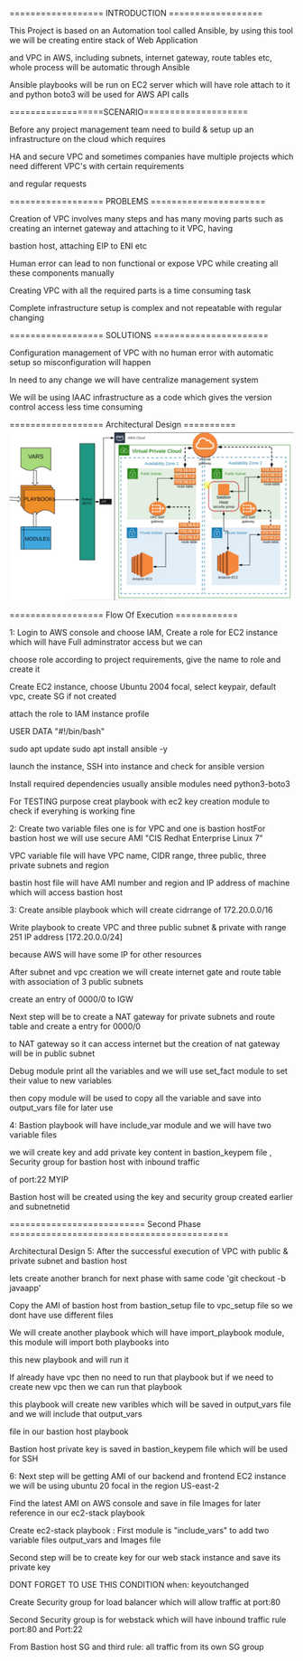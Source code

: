 ================== INTRODUCTION ==================

This Project is based on an Automation tool called Ansible, by using this tool we will be creating entire stack of Web Application

and VPC in AWS, including subnets, internet gateway, route tables etc, whole process will be automatic through Ansible

Ansible playbooks will be run on EC2 server which will have role attach to it and python boto3 will be used for AWS API calls

==================SCENARIO====================

Before any project management team need to build & setup up an infrastructure on the cloud which requires

 HA and secure VPC and sometimes companies have multiple projects which need different VPC's with certain requirements 

 and regular requests

================== PROBLEMS ======================

Creation of VPC involves many steps and has many moving parts such as creating an internet gateway and attaching to it VPC, having 

bastion host, attaching EIP to ENI etc 

Human error can lead to non functional or expose VPC while creating all these components manually 

Creating VPC with all the required parts is a time consuming task

Complete infrastructure setup is complex and not repeatable with regular changing 

================== SOLUTIONS ======================

Configuration management of VPC with no human error with automatic setup so misconfiguration will happen 

In need to any change we will have centralize management system 

We will be using IAAC infrastructure as a code which gives the version control access less time consuming 

================== Architectural Design ==========
![Alt Text](https://github.com/aleem632/ansible-aws-vpc/blob/36bde73a996a74398ebbe39b48aea8786e59f14a/architectural-design/ansible-vpc-creation.png)



================== Flow Of Execution ============

1: Login to AWS console and choose IAM, Create a role for EC2 instance which will have Full adminstrator access but we can

 choose role according to project requirements, give the name to role and create it 

Create EC2 instance, choose Ubuntu 2004 focal, select keypair, default vpc, create SG if not created
 
attach the role to IAM instance profile 

USER DATA "#!/bin/bash"

sudo apt update 
sudo apt install ansible -y

launch the instance, SSH into instance and check for ansible version 

Install required dependencies usually ansible modules need python3-boto3

For TESTING purpose creat playbook with ec2 key creation module to check if everyhing is working fine

2: Create two variable files one is for VPC and one is bastion hostFor bastion host we will use secure AMI "CIS Redhat Enterprise Linux 7"

VPC variable file will have VPC name, CIDR range, three public, three private subnets and region

bastin host file will have AMI number and region and IP address of machine which will access bastion host 

3: Create ansible playbook which will create cidrrange of 172.20.0.0/16 

Write playbook to create VPC and three public subnet & private with range 251 IP address [172.20.0.0/24] 

because AWS will have some IP for other resources

After subnet and vpc creation we will create internet gate and route table with association of 3 public subnets

create an entry of 0000/0 to IGW 

Next step will be to create a NAT gateway for private subnets and route table and create a entry for 0000/0

 to NAT gateway so it can access internet but the creation of nat gateway will be in public subnet 

Debug module print all the variables and we will use set_fact module to set their value to new variables

then copy module will be used to copy all the variable and save into output_vars file for later use

4: Bastion playbook will have include_var module and we will have two variable files 

we will create key and add private key content in bastion_keypem file , Security group for bastion host with inbound traffic 

of port:22 MYIP 

Bastion host will be created using the key and security group created earlier and subnetnetid 

========================== Second Phase ==========================================

Architectural Design 
5: After the successful execution of VPC with public & private subnet and bastion host 

lets create another branch for next phase with same code 'git checkout -b javaapp'

Copy the AMI of bastion host from bastion_setup file to vpc_setup file so we dont have use different files

We will create another playbook which will have import_playbook module, this module will import both playbooks into 

this new playbook and will run it 

If already have vpc then no need to run that playbook but if we need to create new vpc then we can run that playbook

this playbook will create new varibles which will be saved in output_vars file and we will include that output_vars 

file in our bastion host playbook 

Bastion host private key is saved in bastion_keypem file which will be used for SSH 

6: Next step will be getting AMI of our backend and frontend EC2 instance we will be using ubuntu 20 focal in the region US-east-2

Find the latest AMI on AWS console and save in file Images for later reference in our ec2-stack playbook

Create ec2-stack playbook : First module is "include_vars" to add two variable files output_vars and Images file

Second step will be to create key for our web stack instance and save its private key 

DONT FORGET TO USE THIS CONDITION  when: keyoutchanged

Create Security group for load balancer which will allow traffic at port:80

Second Security group is for webstack which will have inbound traffic rule port:80 and Port:22 

From Bastion host SG and third rule: all traffic from its own SG group 









 

    





    


